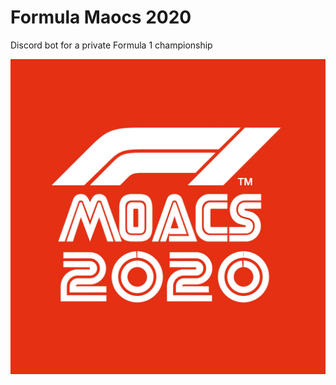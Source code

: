# Formula Maocs 2020
Discord bot for a private Formula 1 championship


![fmoacs](https://raw.githubusercontent.com/3ximus/formula-maocs-2020/master/formula_moacs.jpg)
